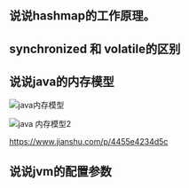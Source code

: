 ## 说说hashmap的工作原理。



## synchronized 和 volatile的区别


## 说说java的内存模型

![java内存模型](https://timgsa.baidu.com/timg?image&quality=80&size=b9999_10000&sec=1583837940650&di=e37372b9e9bced2beaac28b541ae2d82&imgtype=0&src=http%3A%2F%2Fwww.pianshen.com%2Fimages%2F27%2Fe7d3678817e4275bb6a3dd9191801fc3.png)


![java 内存模型2](https://upload-images.jianshu.io/upload_images/13910911-4d2559342837cc04.png?imageMogr2/auto-orient/strip|imageView2/2/w/1159)

<https://www.jianshu.com/p/4455e4234d5c>

## 说说jvm的配置参数


